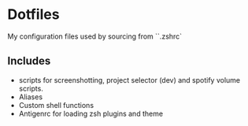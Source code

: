 # Dotfiles
My configuration files used by sourcing from ``.zshrc`

## Includes
- scripts for screenshotting, project selector (dev) and spotify volume scripts.
- Aliases
- Custom shell functions
- Antigenrc for loading zsh plugins and theme

